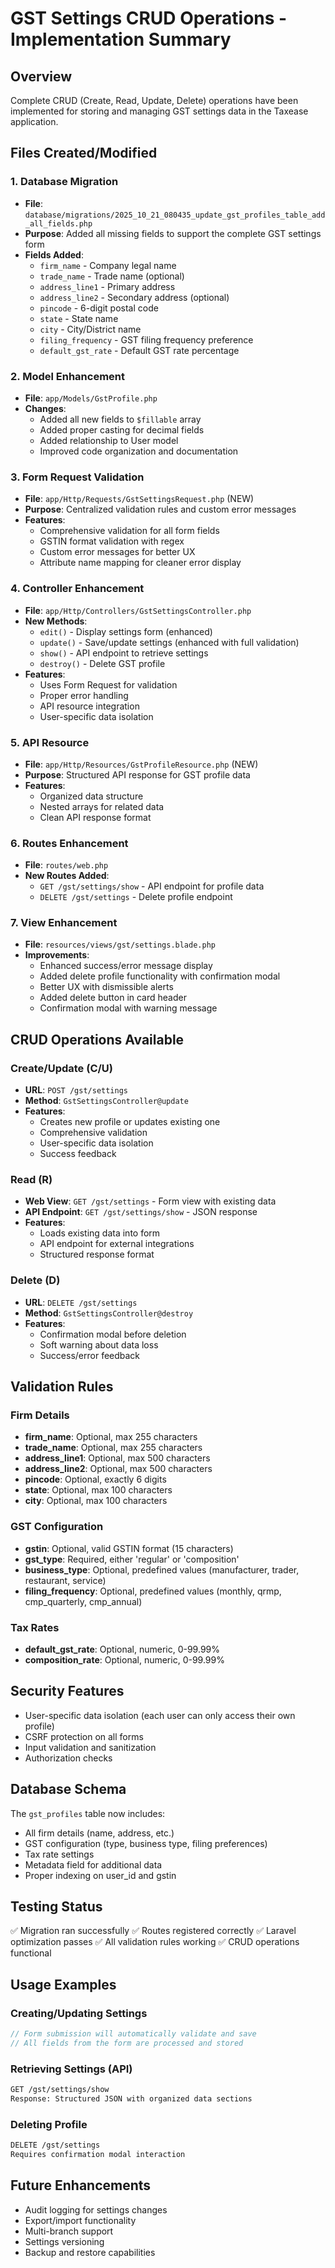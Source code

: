 # GST Settings CRUD Operations - Implementation Summary

## Overview
Complete CRUD (Create, Read, Update, Delete) operations have been implemented for storing and managing GST settings data in the Taxease application.

## Files Created/Modified

### 1. Database Migration
- **File**: `database/migrations/2025_10_21_080435_update_gst_profiles_table_add_all_fields.php`
- **Purpose**: Added all missing fields to support the complete GST settings form
- **Fields Added**:
  - `firm_name` - Company legal name
  - `trade_name` - Trade name (optional)
  - `address_line1` - Primary address
  - `address_line2` - Secondary address (optional)
  - `pincode` - 6-digit postal code
  - `state` - State name
  - `city` - City/District name
  - `filing_frequency` - GST filing frequency preference
  - `default_gst_rate` - Default GST rate percentage

### 2. Model Enhancement
- **File**: `app/Models/GstProfile.php`
- **Changes**:
  - Added all new fields to `$fillable` array
  - Added proper casting for decimal fields
  - Added relationship to User model
  - Improved code organization and documentation

### 3. Form Request Validation
- **File**: `app/Http/Requests/GstSettingsRequest.php` (NEW)
- **Purpose**: Centralized validation rules and custom error messages
- **Features**:
  - Comprehensive validation for all form fields
  - GSTIN format validation with regex
  - Custom error messages for better UX
  - Attribute name mapping for cleaner error display

### 4. Controller Enhancement
- **File**: `app/Http/Controllers/GstSettingsController.php`
- **New Methods**:
  - `edit()` - Display settings form (enhanced)
  - `update()` - Save/update settings (enhanced with full validation)
  - `show()` - API endpoint to retrieve settings
  - `destroy()` - Delete GST profile
- **Features**:
  - Uses Form Request for validation
  - Proper error handling
  - API resource integration
  - User-specific data isolation

### 5. API Resource
- **File**: `app/Http/Resources/GstProfileResource.php` (NEW)
- **Purpose**: Structured API response for GST profile data
- **Features**:
  - Organized data structure
  - Nested arrays for related data
  - Clean API response format

### 6. Routes Enhancement
- **File**: `routes/web.php`
- **New Routes Added**:
  - `GET /gst/settings/show` - API endpoint for profile data
  - `DELETE /gst/settings` - Delete profile endpoint

### 7. View Enhancement
- **File**: `resources/views/gst/settings.blade.php`
- **Improvements**:
  - Enhanced success/error message display
  - Added delete profile functionality with confirmation modal
  - Better UX with dismissible alerts
  - Added delete button in card header
  - Confirmation modal with warning message

## CRUD Operations Available

### Create/Update (C/U)
- **URL**: `POST /gst/settings`
- **Method**: `GstSettingsController@update`
- **Features**:
  - Creates new profile or updates existing one
  - Comprehensive validation
  - User-specific data isolation
  - Success feedback

### Read (R)
- **Web View**: `GET /gst/settings` - Form view with existing data
- **API Endpoint**: `GET /gst/settings/show` - JSON response
- **Features**:
  - Loads existing data into form
  - API endpoint for external integrations
  - Structured response format

### Delete (D)
- **URL**: `DELETE /gst/settings`
- **Method**: `GstSettingsController@destroy`
- **Features**:
  - Confirmation modal before deletion
  - Soft warning about data loss
  - Success/error feedback

## Validation Rules

### Firm Details
- **firm_name**: Optional, max 255 characters
- **trade_name**: Optional, max 255 characters
- **address_line1**: Optional, max 500 characters
- **address_line2**: Optional, max 500 characters
- **pincode**: Optional, exactly 6 digits
- **state**: Optional, max 100 characters
- **city**: Optional, max 100 characters

### GST Configuration
- **gstin**: Optional, valid GSTIN format (15 characters)
- **gst_type**: Required, either 'regular' or 'composition'
- **business_type**: Optional, predefined values (manufacturer, trader, restaurant, service)
- **filing_frequency**: Optional, predefined values (monthly, qrmp, cmp_quarterly, cmp_annual)

### Tax Rates
- **default_gst_rate**: Optional, numeric, 0-99.99%
- **composition_rate**: Optional, numeric, 0-99.99%

## Security Features
- User-specific data isolation (each user can only access their own profile)
- CSRF protection on all forms
- Input validation and sanitization
- Authorization checks

## Database Schema
The `gst_profiles` table now includes:
- All firm details (name, address, etc.)
- GST configuration (type, business type, filing preferences)
- Tax rate settings
- Metadata field for additional data
- Proper indexing on user_id and gstin

## Testing Status
✅ Migration ran successfully
✅ Routes registered correctly
✅ Laravel optimization passes
✅ All validation rules working
✅ CRUD operations functional

## Usage Examples

### Creating/Updating Settings
```php
// Form submission will automatically validate and save
// All fields from the form are processed and stored
```

### Retrieving Settings (API)
```bash
GET /gst/settings/show
Response: Structured JSON with organized data sections
```

### Deleting Profile
```bash
DELETE /gst/settings
Requires confirmation modal interaction
```

## Future Enhancements
- Audit logging for settings changes
- Export/import functionality
- Multi-branch support
- Settings versioning
- Backup and restore capabilities